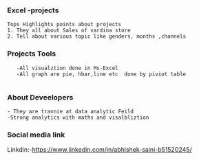 ### Excel -projects
```
Tops Highlights points about projects
1. They all about Sales of vardina store
2. Tell about various topic like genders, months ,channels
```
 ### Projects Tools 
 
 ```
    -All visualztion done in Ms-Excel
    -All graph are pie, hbar,line etc  done by piviot table
    
 ```
 
 ### About Deveelopers
 ```
 - They are trannie at data analytic Feild
 -Strong analytics with maths and visalbliztion
 
 ```
 
 
 ### Social media link
 
 Linkdin:-https://www.linkedin.com/in/abhishek-saini-b51520245/
 
